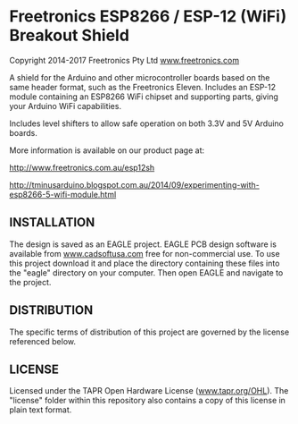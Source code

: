 Freetronics ESP8266 / ESP-12 (WiFi) Breakout Shield
===================================================
Copyright 2014-2017 Freetronics Pty Ltd www.freetronics.com  

A shield for the Arduino and other microcontroller boards based on the
same header format, such as the Freetronics Eleven. Includes an ESP-12
module containing an ESP8266 WiFi chipset and supporting parts, giving
your Arduino WiFi capabilities.

Includes level shifters to allow safe operation on both 3.3V and 5V
Arduino boards.

More information is available on our product page at:

  http://www.freetronics.com.au/esp12sh

http://tminusarduino.blogspot.com.au/2014/09/experimenting-with-esp8266-5-wifi-module.html

INSTALLATION
------------
The design is saved as an EAGLE project. EAGLE PCB design software is
available from www.cadsoftusa.com free for non-commercial use. To use
this project download it and place the directory containing these files
into the "eagle" directory on your computer. Then open EAGLE and
navigate to the project.


DISTRIBUTION
------------
The specific terms of distribution of this project are governed by the
license referenced below.


LICENSE
-------
Licensed under the TAPR Open Hardware License (www.tapr.org/OHL).
The "license" folder within this repository also contains a copy of
this license in plain text format.
